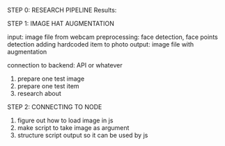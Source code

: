 STEP 0: RESEARCH PIPELINE
Results:
    


STEP 1: IMAGE HAT AUGMENTATION

input: image file from webcam
preprocessing: face detection, face points detection
adding hardcoded item to photo
output: image file with augmentation

connection to backend: API or whatever

1. prepare one test image
2. prepare one test item
3. research about 


STEP 2: CONNECTING TO NODE

1. figure out how to load image in js
2. make script to take image as argument
3. structure script output so it can be used by js